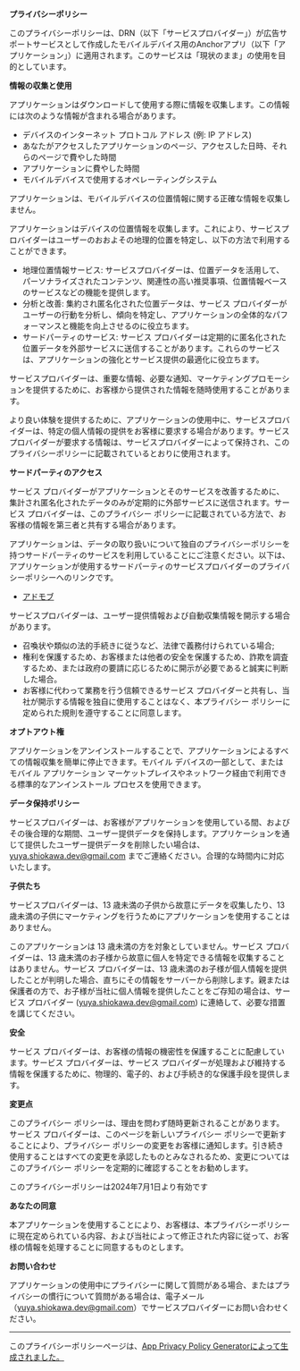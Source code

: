 **<font style="vertical-align: inherit;"><font style="vertical-align: inherit;">プライバシーポリシー</font></font>**

<font style="vertical-align: inherit;"><font style="vertical-align: inherit;">このプライバシーポリシーは、DRN（以下「サービスプロバイダー」）が広告サポートサービスとして作成したモバイルデバイス用のAnchorアプリ（以下「アプリケーション」）に適用されます。このサービスは「現状のまま」の使用を目的としています。</font></font>

**<font style="vertical-align: inherit;"><font style="vertical-align: inherit;">情報の収集と使用</font></font>**

<font style="vertical-align: inherit;"><font style="vertical-align: inherit;">アプリケーションはダウンロードして使用する際に情報を収集します。この情報には次のような情報が含まれる場合があります。</font></font>

*   <font style="vertical-align: inherit;"><font style="vertical-align: inherit;">デバイスのインターネット プロトコル アドレス (例: IP アドレス)</font></font>
*   <font style="vertical-align: inherit;"><font style="vertical-align: inherit;">あなたがアクセスしたアプリケーションのページ、アクセスした日時、それらのページで費やした時間</font></font>
*   <font style="vertical-align: inherit;"><font style="vertical-align: inherit;">アプリケーションに費やした時間</font></font>
*   <font style="vertical-align: inherit;"><font style="vertical-align: inherit;">モバイルデバイスで使用するオペレーティングシステム</font></font>

<font style="vertical-align: inherit;"><font style="vertical-align: inherit;">アプリケーションは、モバイルデバイスの位置情報に関する正確な情報を収集しません。</font></font>

<font style="vertical-align: inherit;"><font style="vertical-align: inherit;">アプリケーションはデバイスの位置情報を収集します。これにより、サービスプロバイダーはユーザーのおおよその地理的位置を特定し、以下の方法で利用することができます。</font></font>

*   <font style="vertical-align: inherit;"><font style="vertical-align: inherit;">地理位置情報サービス: サービスプロバイダーは、位置データを活用して、パーソナライズされたコンテンツ、関連性の高い推奨事項、位置情報ベースのサービスなどの機能を提供します。</font></font>
*   <font style="vertical-align: inherit;"><font style="vertical-align: inherit;">分析と改善: 集約され匿名化された位置データは、サービス プロバイダーがユーザーの行動を分析し、傾向を特定し、アプリケーションの全体的なパフォーマンスと機能を向上させるのに役立ちます。</font></font>
*   <font style="vertical-align: inherit;"><font style="vertical-align: inherit;">サードパーティのサービス: サービス プロバイダーは定期的に匿名化された位置データを外部サービスに送信することがあります。これらのサービスは、アプリケーションの強化とサービス提供の最適化に役立ちます。</font></font>

<font style="vertical-align: inherit;"><font style="vertical-align: inherit;">サービスプロバイダーは、重要な情報、必要な通知、マーケティングプロモーションを提供するために、お客様から提供された情報を随時使用することがあります。</font></font>

<font style="vertical-align: inherit;"><font style="vertical-align: inherit;">より良い体験を提供するために、アプリケーションの使用中に、サービスプロバイダーは、特定の個人情報の提供をお客様に要求する場合があります。サービスプロバイダーが要求する情報は、サービスプロバイダーによって保持され、このプライバシーポリシーに記載されているとおりに使用されます。</font></font>

**<font style="vertical-align: inherit;"><font style="vertical-align: inherit;">サードパーティのアクセス</font></font>**

<font style="vertical-align: inherit;"><font style="vertical-align: inherit;">サービス プロバイダーがアプリケーションとそのサービスを改善するために、集計され匿名化されたデータのみが定期的に外部サービスに送信されます。サービス プロバイダーは、このプライバシー ポリシーに記載されている方法で、お客様の情報を第三者と共有する場合があります。</font></font>

<font style="vertical-align: inherit;"><font style="vertical-align: inherit;">アプリケーションは、データの取り扱いについて独自のプライバシーポリシーを持つサードパーティのサービスを利用していることにご注意ください。以下は、アプリケーションが使用するサードパーティのサービスプロバイダーのプライバシーポリシーへのリンクです。</font></font>

*   [<font style="vertical-align: inherit;"><font style="vertical-align: inherit;">アドモブ</font></font>](https://support.google.com/admob/answer/6128543?hl=en)

<font style="vertical-align: inherit;"><font style="vertical-align: inherit;">サービスプロバイダーは、ユーザー提供情報および自動収集情報を開示する場合があります。</font></font>

*   <font style="vertical-align: inherit;"><font style="vertical-align: inherit;">召喚状や類似の法的手続きに従うなど、法律で義務付けられている場合;</font></font>
*   <font style="vertical-align: inherit;"><font style="vertical-align: inherit;">権利を保護するため、お客様または他者の安全を保護するため、詐欺を調査するため、または政府の要請に応じるために開示が必要であると誠実に判断した場合。</font></font>
*   <font style="vertical-align: inherit;"><font style="vertical-align: inherit;">お客様に代わって業務を行う信頼できるサービス プロバイダーと共有し、当社が開示する情報を独自に使用することはなく、本プライバシー ポリシーに定められた規則を遵守することに同意します。</font></font>

**<font style="vertical-align: inherit;"><font style="vertical-align: inherit;">オプトアウト権</font></font>**

<font style="vertical-align: inherit;"><font style="vertical-align: inherit;">アプリケーションをアンインストールすることで、アプリケーションによるすべての情報収集を簡単に停止できます。モバイル デバイスの一部として、またはモバイル アプリケーション マーケットプレイスやネットワーク経由で利用できる標準的なアンインストール プロセスを使用できます。</font></font>

**<font style="vertical-align: inherit;"><font style="vertical-align: inherit;">データ保持ポリシー</font></font>**

<font style="vertical-align: inherit;"><font style="vertical-align: inherit;">サービスプロバイダーは、お客様がアプリケーションを使用している間、およびその後合理的な期間、ユーザー提供データを保持します。アプリケーションを通じて提供したユーザー提供データを削除したい場合は、yuya.shiokawa.dev@gmail.com までご連絡ください。合理的な時間内に対応いたします。</font></font>

**<font style="vertical-align: inherit;"><font style="vertical-align: inherit;">子供たち</font></font>**

<font style="vertical-align: inherit;"><font style="vertical-align: inherit;">サービスプロバイダーは、13 歳未満の子供から故意にデータを収集したり、13 歳未満の子供にマーケティングを行うためにアプリケーションを使用することはありません。</font></font>

<font style="vertical-align: inherit;"><font style="vertical-align: inherit;">このアプリケーションは 13 歳未満の方を対象としていません。サービス プロバイダーは、13 歳未満のお子様から故意に個人を特定できる情報を収集することはありません。サービス プロバイダーは、13 歳未満のお子様が個人情報を提供したことが判明した場合、直ちにその情報をサーバーから削除します。親または保護者の方で、お子様が当社に個人情報を提供したことをご存知の場合は、サービス プロバイダー (yuya.shiokawa.dev@gmail.com) に連絡して、必要な措置を講じてください。</font></font>

**<font style="vertical-align: inherit;"><font style="vertical-align: inherit;">安全</font></font>**

<font style="vertical-align: inherit;"><font style="vertical-align: inherit;">サービス プロバイダーは、お客様の情報の機密性を保護することに配慮しています。サービス プロバイダーは、サービス プロバイダーが処理および維持する情報を保護するために、物理的、電子的、および手続き的な保護手段を提供します。</font></font>

**<font style="vertical-align: inherit;"><font style="vertical-align: inherit;">変更点</font></font>**

<font style="vertical-align: inherit;"><font style="vertical-align: inherit;">このプライバシー ポリシーは、理由を問わず随時更新されることがあります。サービス プロバイダーは、このページを新しいプライバシー ポリシーで更新することにより、プライバシー ポリシーの変更をお客様に通知します。引き続き使用することはすべての変更を承認したものとみなされるため、変更についてはこのプライバシー ポリシーを定期的に確認することをお勧めします。</font></font>

<font style="vertical-align: inherit;"><font style="vertical-align: inherit;">このプライバシーポリシーは2024年7月1日より有効です</font></font>

**<font style="vertical-align: inherit;"><font style="vertical-align: inherit;">あなたの同意</font></font>**

<font style="vertical-align: inherit;"><font style="vertical-align: inherit;">本アプリケーションを使用することにより、お客様は、本プライバシーポリシーに現在定められている内容、および当社によって修正された内容に従って、お客様の情報を処理することに同意するものとします。</font></font>

**<font style="vertical-align: inherit;"><font style="vertical-align: inherit;">お問い合わせ</font></font>**

<font style="vertical-align: inherit;"><font style="vertical-align: inherit;">アプリケーションの使用中にプライバシーに関して質問がある場合、またはプライバシーの慣行について質問がある場合は、電子メール（yuya.shiokawa.dev@gmail.com）でサービスプロバイダーにお問い合わせください。</font></font>

* * *

<font style="vertical-align: inherit;"><font style="vertical-align: inherit;">このプライバシーポリシーページは、</font></font>[<font style="vertical-align: inherit;"><font style="vertical-align: inherit;">App Privacy Policy Generatorによって生成されました。</font></font>](https://app-privacy-policy-generator.nisrulz.com/)